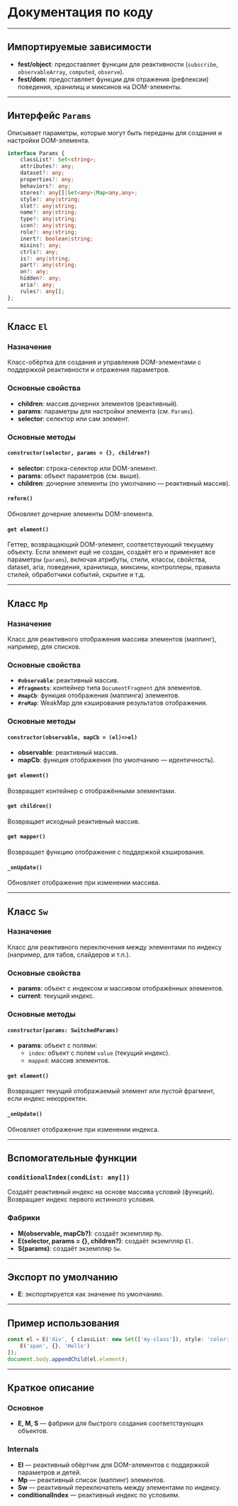 # Документация по коду

---

## Импортируемые зависимости

- **fest/object**: предоставляет функции для реактивности (`subscribe`, `observableArray`, `computed`, `observe`).
- **fest/dom**: предоставляет функции для отражения (рефлексии) поведения, хранилищ и миксинов на DOM-элементы.

---

## Интерфейс `Params`

Описывает параметры, которые могут быть переданы для создания и настройки DOM-элемента.

```ts
interface Params {
    classList?: Set<string>;
    attributes?: any;
    dataset?: any;
    properties?: any;
    behaviors?: any;
    stores?: any[]|Set<any>|Map<any,any>;
    style?: any|string;
    slot?: any|string;
    name?: any|string;
    type?: any|string;
    icon?: any|string;
    role?: any|string;
    inert?: boolean|string;
    mixins?: any;
    ctrls?: any;
    is?: any|string;
    part?: any|string;
    on?: any;
    hidden?: any;
    aria?: any;
    rules?: any[];
};
```

---

## Класс `El`

### Назначение

Класс-обёртка для создания и управления DOM-элементами с поддержкой реактивности и отражения параметров.

### Основные свойства

- **children**: массив дочерних элементов (реактивный).
- **params**: параметры для настройки элемента (см. `Params`).
- **selector**: селектор или сам элемент.

### Основные методы

#### `constructor(selector, params = {}, children?)`

- **selector**: строка-селектор или DOM-элемент.
- **params**: объект параметров (см. выше).
- **children**: дочерние элементы (по умолчанию — реактивный массив).

#### `reform()`

Обновляет дочерние элементы DOM-элемента.

#### `get element()`

Геттер, возвращающий DOM-элемент, соответствующий текущему объекту. Если элемент ещё не создан, создаёт его и применяет все параметры (`params`), включая атрибуты, стили, классы, свойства, dataset, aria, поведения, хранилища, миксины, контроллеры, правила стилей, обработчики событий, скрытие и т.д.

---

## Класс `Mp`

### Назначение

Класс для реактивного отображения массива элементов (маппинг), например, для списков.

### Основные свойства

- **`#observable`**: реактивный массив.
- **`#fragments`**: контейнер типа `DocumentFragment` для элементов.
- **`#mapCb`**: функция отображения (маппинга) элементов.
- **`#reMap`**: WeakMap для кэширования результатов отображения.

### Основные методы

#### `constructor(observable, mapCb = (el)=>el)`

- **observable**: реактивный массив.
- **mapCb**: функция отображения (по умолчанию — идентичность).

#### `get element()`

Возвращает контейнер с отображёнными элементами.

#### `get children()`

Возвращает исходный реактивный массив.

#### `get mapper()`

Возвращает функцию отображения с поддержкой кэширования.

#### `_onUpdate()`

Обновляет отображение при изменении массива.

---

## Класс `Sw`

### Назначение

Класс для реактивного переключения между элементами по индексу (например, для табов, слайдеров и т.п.).

### Основные свойства

- **params**: объект с индексом и массивом отображённых элементов.
- **current**: текущий индекс.

### Основные методы

#### `constructor(params: SwitchedParams)`

- **params**: объект с полями:
  - `index`: объект с полем `value` (текущий индекс).
  - `mapped`: массив элементов.

#### `get element()`

Возвращает текущий отображаемый элемент или пустой фрагмент, если индекс некорректен.

#### `_onUpdate()`

Обновляет отображение при изменении индекса.

---

## Вспомогательные функции

### `conditionalIndex(condList: any[])`

Создаёт реактивный индекс на основе массива условий (функций). Возвращает индекс первого истинного условия.

### Фабрики

- **M(observable, mapCb?)**: создаёт экземпляр `Mp`.
- **E(selector, params = {}, children?)**: создаёт экземпляр `El`.
- **S(params)**: создаёт экземпляр `Sw`.

---

## Экспорт по умолчанию

- **E**: экспортируется как значение по умолчанию.

---

## Пример использования

```ts
const el = E('div', { classList: new Set(['my-class']), style: 'color: red;' }, [
    E('span', {}, 'Hello')
]);
document.body.appendChild(el.element);
```

---

## Краткое описание

### Основное

- **E, M, S** — фабрики для быстрого создания соответствующих объектов.

### Internals

- **El** — реактивный обёртчик для DOM-элементов с поддержкой параметров и детей.
- **Mp** — реактивный список (маппинг) элементов.
- **Sw** — реактивный переключатель между элементами по индексу.
- **conditionalIndex** — реактивный индекс по условиям.
